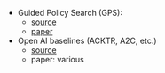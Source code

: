 - Guided Policy Search (GPS):
  - [source](https://github.com/erlerobot/gps)
  - [paper](https://arxiv.org/abs/1504.00702)
- Open AI baselines (ACKTR, A2C, etc.)
  - [source](https://github.com/erlerobot/baselines)
  - paper: various
